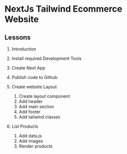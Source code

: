 # NextJs Tailwind Ecommerce Website

## Lessons

1. Introduction
2. Install required Development Tools
3. Create Next App
4. Publish code to Github

5. Create website Layout

   1. Create layout component
   2. Add header
   3. Add main section
   4. Add footer
   5. Add tailwind classes

6. List Products
   1. Add data.js
   2. Add images
   3. Render products
